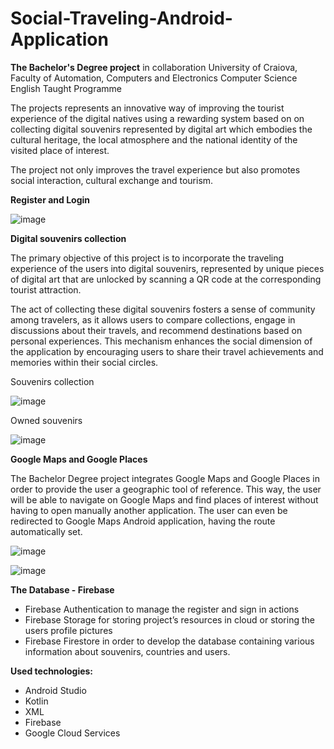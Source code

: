 # Social-Traveling-Android-Application
**The Bachelor's Degree project** in collaboration University of Craiova, Faculty of Automation, Computers and Electronics
Computer Science English Taught Programme



The projects represents an innovative way of improving the tourist experience of the digital natives using a rewarding system based on on collecting digital souvenirs represented by digital art which embodies the cultural heritage, the local atmosphere and the national identity of the visited place of interest.

The project not only improves the travel experience but also promotes social interaction, cultural exchange and tourism.   

**Register and Login**


![image](https://github.com/user-attachments/assets/54309397-1a64-4bb5-abd4-3789cfb79701)



**Digital souvenirs collection**

The primary objective of this project is to incorporate the traveling experience of the users into digital souvenirs, represented by unique pieces of digital art that are unlocked by scanning a QR code at the corresponding tourist attraction.

The act of collecting these digital souvenirs fosters a sense of community among travelers, as it allows users to compare collections, engage in discussions about their travels, and recommend destinations based on personal experiences. This mechanism enhances the social dimension of the application by encouraging users to share their travel achievements and memories within their social circles. 
   
Souvenirs collection

![image](https://github.com/user-attachments/assets/cf055fb1-1362-4a7b-814a-b4b84855d48b)


Owned souvenirs

![image](https://github.com/user-attachments/assets/13dab3bd-1b66-43e3-9a15-9612832f5fc4)



**Google Maps and Google Places**

The Bachelor Degree project integrates Google Maps and Google Places in order to provide the user a geographic tool of reference. This way, the user will be able to navigate on Google Maps and find places of interest without having to open manually another application. The user can even be redirected to Google Maps Android application, having the route automatically set.


![image](https://github.com/user-attachments/assets/c72de740-1a2f-42eb-af19-7a2d6fd6fef4)

![image](https://github.com/user-attachments/assets/ebfa8adf-66a9-4818-a438-9e9c6571914e)



**The Database - Firebase**

- Firebase Authentication to manage the register and sign in actions
- Firebase Storage for storing project’s resources in cloud or storing the users profile pictures
- Firebase Firestore in order to develop the database containing various information about souvenirs, countries and users.



**Used technologies:**

- Android Studio
- Kotlin
- XML
- Firebase
- Google Cloud Services
